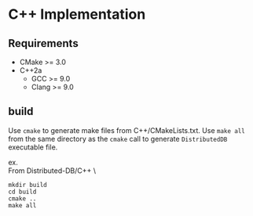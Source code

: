 # C++ Implementation

## Requirements
 * CMake >= 3.0
 * C++2a
    * GCC >= 9.0
    * Clang >= 9.0

## build
Use `cmake` to generate make files from C++/CMakeLists.txt. Use `make all` from the same directory as the `cmake` call to generate `DistributedDB` executable file.

ex. \
From Distributed-DB/C++ \
```
mkdir build
cd build
cmake ..
make all
```
